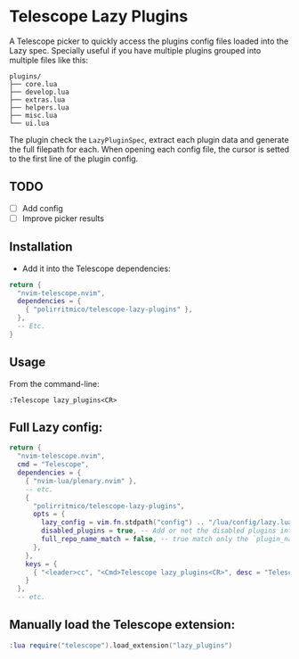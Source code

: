 # Telescope Lazy Plugins

A Telescope picker to quickly access the plugins config files loaded into the
Lazy spec. Specially useful if you have multiple plugins grouped into multiple
files like this:

```
plugins/
├── core.lua
├── develop.lua
├── extras.lua
├── helpers.lua
├── misc.lua
└── ui.lua
```

The plugin check the `LazyPluginSpec`, extract each plugin data and generate the
full filepath for each. When opening each config file, the cursor is setted to
the first line of the plugin config.

## TODO

- [ ] Add config
- [ ] Improve picker results

## Installation

- Add it into the Telescope dependencies:

```lua
return {
  "nvim-telescope.nvim",
  dependencies = {
    { "polirritmico/telescope-lazy-plugins" },
  },
  -- Etc.
}
```

## Usage

From the command-line:

```vimscript
:Telescope lazy_plugins<CR>
```

## Full Lazy config:

```lua
return {
  "nvim-telescope.nvim",
  cmd = "Telescope",
  dependencies = {
    { "nvim-lua/plenary.nvim" },
    -- etc.
    {
      "polirritmico/telescope-lazy-plugins",
      opts = {
        lazy_config = vim.fn.stdpath("config") .. "/lua/config/lazy.lua" -- nil, or the path to the file containing the require("lazy").setup(spec, otps)
        disabled_plugins = true, -- Add or not the disabled plugins into the picker
        full_repo_name_match = false, -- true match only the `plugin_name`, false match the `username/plugin_name`
      },
    },
    keys = {
      { "<leader>cc", "<Cmd>Telescope lazy_plugins<CR>", desc = "Telescope: Plugins configurations" },
    }
  },
  -- etc.
```

## Manually load the Telescope extension:

```lua
:lua require("telescope").load_extension("lazy_plugins")
```

